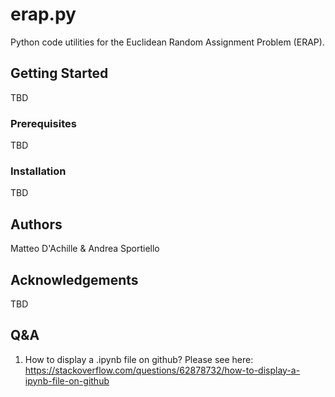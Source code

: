 # erap.py

Python code utilities for the Euclidean Random Assignment Problem (ERAP).

## Getting Started


TBD



### Prerequisites

TBD

### Installation

TBD

## Authors

Matteo D'Achille & Andrea Sportiello

## Acknowledgements

TBD

## Q&A
1. How to display a .ipynb file on github? Please see here:
https://stackoverflow.com/questions/62878732/how-to-display-a-ipynb-file-on-github
